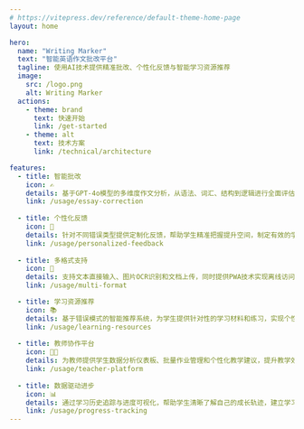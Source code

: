 ```yaml
---
# https://vitepress.dev/reference/default-theme-home-page
layout: home

hero:
  name: "Writing Marker"
  text: "智能英语作文批改平台"
  tagline: 使用AI技术提供精准批改、个性化反馈与智能学习资源推荐
  image:
    src: /logo.png
    alt: Writing Marker
  actions:
    - theme: brand
      text: 快速开始
      link: /get-started
    - theme: alt
      text: 技术方案
      link: /technical/architecture

features:
  - title: 智能批改
    icon: ✍️
    details: 基于GPT-4o模型的多维度作文分析，从语法、词汇、结构到逻辑进行全面评估，提供专业水准的批改结果。
    link: /usage/essay-correction
    
  - title: 个性化反馈
    icon: 📝
    details: 针对不同错误类型提供定制化反馈，帮助学生精准把握提升空间，制定有效的学习计划。
    link: /usage/personalized-feedback
    
  - title: 多格式支持
    icon: 📱
    details: 支持文本直接输入、图片OCR识别和文档上传，同时提供PWA技术实现离线访问功能，随时随地进行作文练习。
    link: /usage/multi-format

  - title: 学习资源推荐
    icon: 📚
    details: 基于错误模式的智能推荐系统，为学生提供针对性的学习材料和练习，实现个性化学习路径。
    link: /usage/learning-resources
    
  - title: 教师协作平台
    icon: 👨‍🏫
    details: 为教师提供学生数据分析仪表板、批量作业管理和个性化教学建议，提升教学效率与质量。
    link: /usage/teacher-platform
    
  - title: 数据驱动进步
    icon: 📊
    details: 通过学习历史追踪与进度可视化，帮助学生清晰了解自己的成长轨迹，建立学习信心。
    link: /usage/progress-tracking
---
```

<!-- markdownlint-disable MD033 MD041-->
